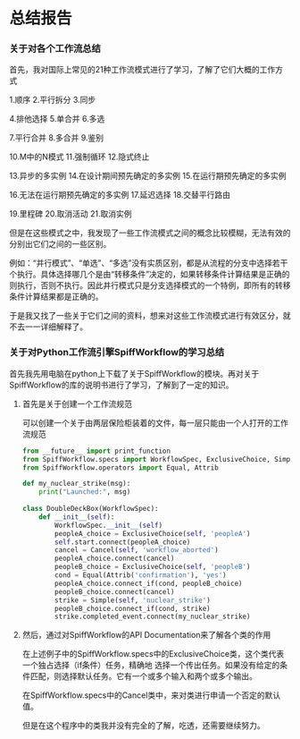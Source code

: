 # 总结报告

### 关于对各个工作流总结

首先，我对国际上常见的21种工作流模式进行了学习，了解了它们大概的工作方式

1.顺序                                                          2.平行拆分                                            3.同步

4.排他选择                                                  5.单合并                                                6.多选

7.平行合并                                                  8.多合并                                                9.鉴别

10.M中的N模式                                         11.强制循环                                          12.隐式终止

13.异步的多实例                                       14.在设计期间预先确定的多实例        15.在运行期预先确定的多实例

16.无法在运行期预先确定的多实例        17.延迟选择                                           18.交替平行路由

19.里程碑                                                   20.取消活动                                           21.取消实例

但是在这些模式之中，我发现了一些工作流模式之间的概念比较模糊，无法有效的分别出它们之间的一些区别。

例如：“并行模式”、“单选”、“多选”没有实质区别，都是从流程的分支中选择若干个执行。具体选择哪几个是由“转移条件”决定的，如果转移条件计算结果是正确的则执行，否则不执行。因此并行模式只是分支选择模式的一个特例，即所有的转移条件计算结果都是正确的。

于是我又找了一些关于它们之间的资料，想来对这些工作流模式进行有效区分，就不去一一详细解释了。

### 关于对Python工作流引擎SpiffWorkflow的学习总结

首先我先用电脑在python上下载了关于SpiffWorkflow的模块。再对关于SpiffWorkflow的库的说明书进行了学习，了解到了一定的知识。

1. 首先是关于创建一个工作流规范

   可以创建一个关于由两层保险柜装着的文件，每一层只能由一个人打开的工作流规范

   ```python
   from __future__ import print_function
   from SpiffWorkflow.specs import WorkflowSpec, ExclusiveChoice, Simple, Cancel
   from SpiffWorkflow.operators import Equal, Attrib

   def my_nuclear_strike(msg):
       print("Launched:", msg)
       
   class DoubleDeckBox(WorkflowSpec):
       def __init__(self):
           WorkflowSpec.__init__(self)
           peopleA_choice = ExclusiveChoice(self, 'peopleA')
           self.start.connect(peopleA_choice)
           cancel = Cancel(self, 'workflow_aborted')
           peopleA_choice.connect(cancel)
           peopleB_choice = ExclusiveChoice(self, 'peopleB')
           cond = Equal(Attrib('confirmation'), 'yes')
           peopleA_choice.connect_if(cond, peopleB_choice)
           peopleB_choice.connect(cancel)
           strike = Simple(self, 'nuclear_strike')
           peopleB_choice.connect_if(cond, strike)
           strike.completed_event.connect(my_nuclear_strike)
   ```

2. 然后，通过对SpiffWorkflow的API Documentation来了解各个类的作用

   在上述例子中的SpiffWorkflow.specs中的ExclusiveChoice类，这个类代表一个独占选择（if条件）任务，精确地  选择一个传出任务。如果没有给定的条件匹配，则选择默认任务。它有一个或多个输入和两个或多个输出。

   在SpiffWorkflow.specs中的Cancel类中，来对类进行申请一个否定的默认值。

   但是在这个程序中的类我并没有完全的了解，吃透，还需要继续努力。

